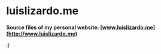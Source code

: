 luislizardo.me
==============

**Source files of my personal website: [www.luislizardo.me](http://www.luislizardo.me)**

:)
